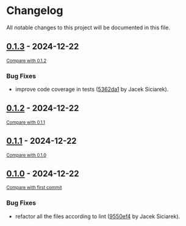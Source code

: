 # Changelog

All notable changes to this project will be documented in this file.

<!-- insertion marker -->
## [0.1.3](https://github.com/siciarek/lgca/releases/tag/0.1.3) - 2024-12-22

<small>[Compare with 0.1.2](https://github.com/siciarek/lgca/compare/0.1.2...0.1.3)</small>

### Bug Fixes

- improve code coverage in tests ([5362da1](https://github.com/siciarek/lgca/commit/5362da11b25ffeb5927cd224118b37d544222e39) by Jacek Siciarek).

## [0.1.2](https://github.com/siciarek/lgca/releases/tag/0.1.2) - 2024-12-22

<small>[Compare with 0.1.1](https://github.com/siciarek/lgca/compare/0.1.1...0.1.2)</small>

## [0.1.1](https://github.com/siciarek/lgca/releases/tag/0.1.1) - 2024-12-22

<small>[Compare with 0.1.0](https://github.com/siciarek/lgca/compare/0.1.0...0.1.1)</small>

## [0.1.0](https://github.com/siciarek/lgca/releases/tag/0.1.0) - 2024-12-22

<small>[Compare with first commit](https://github.com/siciarek/lgca/compare/dc97d553495089fbe14ea836e2008177ec851658...0.1.0)</small>

### Bug Fixes

- refactor all the files according to lint ([9550ef4](https://github.com/siciarek/lgca/commit/9550ef412cf72099f2943b2142863f19d22562a3) by Jacek Siciarek).

